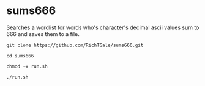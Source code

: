 # sums666
Searches a wordlist for words who's character's decimal ascii values sum to 666 and saves them to a file.

```
git clone https://github.com/RichTGale/sums666.git
```

```
cd sums666
```

```
chmod +x run.sh
```

```
./run.sh
```
